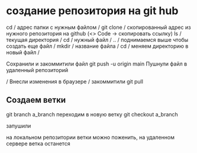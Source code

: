 
# создание репозитория на git hub

cd / адрес папки с нужным файлом /
git clone / скопированный адрес из нужного репозитория на github (<> Code -> скопировать ссылку)
ls / текущая директория /
cd / нужный файл /
.. / поднимаемся выше чтобы создать еще файл /
mkdir / название файла /
cd / меняем директорию в новый файл / 

Сохранили и закоммитили файл
git push -u origin main
Пушнули файл в удаленный репозиторий

/ Внесли изменения в браузере /
закоммитили
git pull


## Создаем ветки

git branch a_branch
 переходим в новую ветку  git checkout a_branch

запушили 

на локальном репозитории ветки можно поженить, на удаленном сервере ветка останется